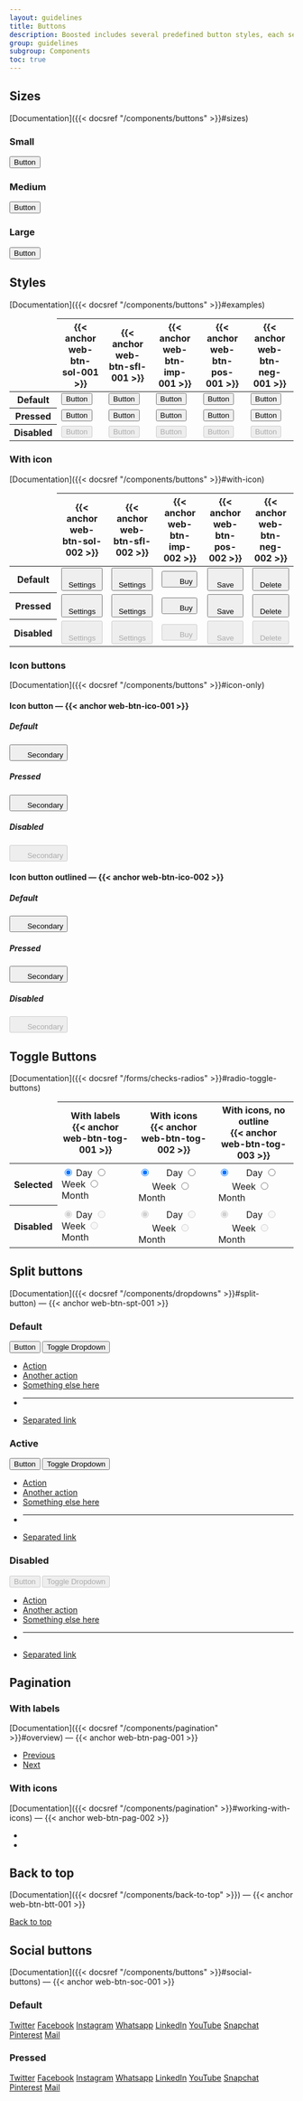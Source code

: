 ```yaml
---
layout: guidelines
title: Buttons
description: Boosted includes several predefined button styles, each serving its own semantic purpose, with a few extras thrown in for more control.
group: guidelines
subgroup: Components
toc: true
---
```



## Sizes

[Documentation]({{< docsref "/components/buttons" >}}#sizes)

<div class="row row-cols-lg-3 align-items-center">
  <div class="col">
    <h3 class="h6">Small</h3>
    <button type="button" class="btn btn-secondary btn-sm">Button</button>
  </div>
  <div class="col">
    <h3 class="h6">Medium</h3>
    <button type="button" class="btn btn-secondary">Button</button>
  </div>
  <div class="col">
    <h3 class="h6">Large</h3>
    <button type="button" class="btn btn-secondary btn-lg">Button</button>
  </div>
</div>


## Styles

[Documentation]({{< docsref "/components/buttons" >}}#examples)

<div class="table-responsive mt-4 mb-5" tabindex="0">
  <table class="table table-guidelines">
    <thead>
      <tr>
        <td></td>
        <th scope="col">{{< anchor web-btn-sol-001 >}}</th>
        <th scope="col">{{< anchor web-btn-sfl-001 >}}</th>
        <th scope="col">{{< anchor web-btn-imp-001 >}}</th>
        <th scope="col">{{< anchor web-btn-pos-001 >}}</th>
        <th scope="col">{{< anchor web-btn-neg-001 >}}</th>
      </tr>
    </thead>
    <tbody>
      <tr>
        <th scope="row">Default</th>
        <td>
          <button type="button" class="btn btn-secondary">Button</button>
        </td>
        <td>
          <button type="button" class="btn btn-info">Button</button>
        </td>
        <td>
          <button type="button" class="btn btn-primary">Button</button>
        </td>
        <td>
          <button type="button" class="btn btn-success">Button</button>
        </td>
        <td>
          <button type="button" class="btn btn-danger">Button</button>
        </td>
      </tr>
      <tr>
        <th scope="row">Pressed</th>
        <td>
          <button type="button" class="btn btn-secondary active">Button</button>
        </td>
        <td>
          <button type="button" class="btn btn-info active">Button</button>
        </td>
        <td>
          <button type="button" class="btn btn-primary active">Button</button>
        </td>
        <td>
          <button type="button" class="btn btn-success active">Button</button>
        </td>
        <td>
          <button type="button" class="btn btn-danger active">Button</button>
        </td>
      </tr>
      <tr>
        <th scope="row">Disabled</th>
        <td>
          <button type="button" class="btn btn-secondary" disabled>Button</button>
        </td>
        <td>
          <button type="button" class="btn btn-info" disabled>Button</button>
        </td>
        <td>
          <button type="button" class="btn btn-primary" disabled>Button</button>
        </td>
        <td>
          <button type="button" class="btn btn-success" disabled>Button</button>
        </td>
        <td>
          <button type="button" class="btn btn-danger" disabled>Button</button>
        </td>
      </tr>
    </tbody>
  </table>
</div>

### With icon

[Documentation]({{< docsref "/components/buttons" >}}#with-icon)

<div class="table-responsive mt-4 mb-5" tabindex="0">
  <table class="table table-guidelines">
    <thead>
      <tr>
        <td></td>
        <th scope="col">{{< anchor web-btn-sol-002 >}}</th>
        <th scope="col">{{< anchor web-btn-sfl-002 >}}</th>
        <th scope="col">{{< anchor web-btn-imp-002 >}}</th>
        <th scope="col">{{< anchor web-btn-pos-002 >}}</th>
        <th scope="col">{{< anchor web-btn-neg-002 >}}</th>
      </tr>
    </thead>
    <tbody>
      <tr>
        <th scope="row">Default</th>
        <td>
    <button type="button" class="btn btn-secondary">
      <svg width="1.25rem" height="1.25rem" fill="currentColor" aria-hidden="true" focusable="false" class="me-1 overflow-visible">
        <use xlink:href="/docs/{{< param docs_version >}}/assets/img/boosted-sprite.svg#settings"/>
      </svg>
      Settings
    </button>
  </td>
        <td>
          <button type="button" class="btn btn-info">
            <svg width="1.25rem" height="1.25rem" fill="currentColor" aria-hidden="true" focusable="false" class="me-1 overflow-visible">
              <use xlink:href="/docs/{{< param docs_version >}}/assets/img/boosted-sprite.svg#settings"/>
            </svg>
            Settings
          </button>
        </td>
        <td>
          <button type="button" class="btn btn-primary">
            <svg width="1.25rem" height="1.25rem" fill="currentColor" aria-hidden="true" focusable="false" class="me-1 overflow-visible">
              <use xlink:href="/docs/{{< param docs_version >}}/assets/img/boosted-sprite.svg#buy"/>
            </svg>
            Buy
          </button>
        </td>
        <td>
          <button type="button" class="btn btn-success">
            <svg width="1.25rem" height="1.25rem" fill="currentColor" aria-hidden="true" focusable="false" class="me-1 overflow-visible">
              <use xlink:href="/docs/{{< param docs_version >}}/assets/img/boosted-sprite.svg#tick"/>
            </svg>
            Save
          </button>
        </td>
        <td>
          <button type="button" class="btn btn-danger">
            <svg width="1.25rem" height="1.25rem" fill="currentColor" aria-hidden="true" focusable="false" class="me-1 overflow-visible">
              <use xlink:href="/docs/{{< param docs_version >}}/assets/img/boosted-sprite.svg#delete"/>
            </svg>
            Delete
          </button>
        </td>
      </tr>
      <tr>
        <th scope="row">Pressed</th>
        <td>
          <button type="button" class="btn btn-secondary active">
            <svg width="1.25rem" height="1.25rem" fill="currentColor" aria-hidden="true" focusable="false" class="me-1 overflow-visible">
              <use xlink:href="/docs/{{< param docs_version >}}/assets/img/boosted-sprite.svg#settings"/>
            </svg>
            Settings
          </button>
        </td>
        <td>
          <button type="button" class="btn btn-info active">
            <svg width="1.25rem" height="1.25rem" fill="currentColor" aria-hidden="true" focusable="false" class="me-1 overflow-visible">
              <use xlink:href="/docs/{{< param docs_version >}}/assets/img/boosted-sprite.svg#settings"/>
            </svg>
            Settings
          </button>
        </td>
        <td>
          <button type="button" class="btn btn-primary active">
            <svg width="1.25rem" height="1.25rem" fill="currentColor" aria-hidden="true" focusable="false" class="me-1 overflow-visible">
              <use xlink:href="/docs/{{< param docs_version >}}/assets/img/boosted-sprite.svg#buy"/>
            </svg>
            Buy
          </button>
        </td>
        <td>
          <button type="button" class="btn btn-success active">
            <svg width="1.25rem" height="1.25rem" fill="currentColor" aria-hidden="true" focusable="false" class="me-1 overflow-visible">
              <use xlink:href="/docs/{{< param docs_version >}}/assets/img/boosted-sprite.svg#tick"/>
            </svg>
            Save
          </button>
        </td>
        <td>
          <button type="button" class="btn btn-danger active">
            <svg width="1.25rem" height="1.25rem" fill="currentColor" aria-hidden="true" focusable="false" class="me-1 overflow-visible">
              <use xlink:href="/docs/{{< param docs_version >}}/assets/img/boosted-sprite.svg#delete"/>
            </svg>
            Delete
          </button>
        </td>
      </tr>
      <tr>
        <th scope="row">Disabled</th>
        <td>
          <button type="button" disabled class="btn btn-secondary">
            <svg width="1.25rem" height="1.25rem" fill="currentColor" aria-hidden="true" focusable="false" class="me-1 overflow-visible">
              <use xlink:href="/docs/{{< param docs_version >}}/assets/img/boosted-sprite.svg#settings"/>
            </svg>
            Settings
          </button>
        </td>
        <td>
          <button type="button" disabled class="btn btn-info">
            <svg width="1.25rem" height="1.25rem" fill="currentColor" aria-hidden="true" focusable="false" class="me-1 overflow-visible">
              <use xlink:href="/docs/{{< param docs_version >}}/assets/img/boosted-sprite.svg#settings"/>
            </svg>
            Settings
          </button>
        </td>
        <td>
          <button type="button" disabled class="btn btn-primary">
            <svg width="1.25rem" height="1.25rem" fill="currentColor" aria-hidden="true" focusable="false" class="me-1 overflow-visible">
              <use xlink:href="/docs/{{< param docs_version >}}/assets/img/boosted-sprite.svg#buy"/>
            </svg>
            Buy
          </button>
        </td>
        <td>
          <button type="button" disabled class="btn btn-success">
            <svg width="1.25rem" height="1.25rem" fill="currentColor" aria-hidden="true" focusable="false" class="me-1 overflow-visible">
              <use xlink:href="/docs/{{< param docs_version >}}/assets/img/boosted-sprite.svg#tick"/>
            </svg>
            Save
          </button>
        </td>
        <td>
          <button type="button" disabled class="btn btn-danger">
            <svg width="1.25rem" height="1.25rem" fill="currentColor" aria-hidden="true" focusable="false" class="me-1 overflow-visible">
              <use xlink:href="/docs/{{< param docs_version >}}/assets/img/boosted-sprite.svg#delete"/>
            </svg>
            Delete
          </button>
        </td>
      </tr>
    </tbody>
  </table>
</div>

### Icon buttons

[Documentation]({{< docsref "/components/buttons" >}}#icon-only)

<div class="row row-cols-2 gy-3 mt-4 mb-5">
  <div class="col">
    <h4 class="h5">Icon button —&nbsp;{{< anchor web-btn-ico-001 >}}</h4>
    <div class="row row-cols-3 gy-3">
      <div>
        <h5 class="h6">Default</h5>
        <button type="button" class="btn btn-icon btn-no-outline">
          <svg width="1.25rem" height="1.25rem" fill="currentColor" aria-hidden="true" focusable="false">
            <use xlink:href="/docs/{{< param docs_version >}}/assets/img/boosted-sprite.svg#delete"/>
          </svg>
          <span class="visually-hidden">Secondary</span>
        </button>
      </div>
      <div>
        <h5 class="h6">Pressed</h5>
        <button type="button" class="btn btn-icon btn-no-outline active">
          <svg width="1.25rem" height="1.25rem" fill="currentColor" aria-hidden="true" focusable="false">
            <use xlink:href="/docs/{{< param docs_version >}}/assets/img/boosted-sprite.svg#delete"/>
          </svg>
          <span class="visually-hidden">Secondary</span>
        </button>
      </div>
      <div>
        <h5 class="h6">Disabled</h5>
        <button type="button" class="btn btn-icon btn-no-outline" disabled>
          <svg width="1.25rem" height="1.25rem" fill="currentColor" aria-hidden="true" focusable="false">
            <use xlink:href="/docs/{{< param docs_version >}}/assets/img/boosted-sprite.svg#delete"/>
          </svg>
          <span class="visually-hidden">Secondary</span>
        </button>
      </div>
    </div>
  </div>
  <div class="col">
    <h4 class="h5">Icon button outlined —&nbsp;{{< anchor web-btn-ico-002 >}}</h4>
    <div class="row row-cols-3 gy-3">
      <div>
        <h5 class="h6">Default</h5>
        <button type="button" class="btn btn-icon btn-secondary">
          <svg width="1.25rem" height="1.25rem" fill="currentColor" aria-hidden="true" focusable="false">
            <use xlink:href="/docs/{{< param docs_version >}}/assets/img/boosted-sprite.svg#delete"/>
          </svg>
          <span class="visually-hidden">Secondary</span>
        </button>
      </div>
      <div>
        <h5 class="h6">Pressed</h5>
        <button type="button" class="btn btn-icon btn-secondary active">
          <svg width="1.25rem" height="1.25rem" fill="currentColor" aria-hidden="true" focusable="false">
            <use xlink:href="/docs/{{< param docs_version >}}/assets/img/boosted-sprite.svg#delete"/>
          </svg>
          <span class="visually-hidden">Secondary</span>
        </button>
      </div>
      <div>
        <h5 class="h6">Disabled</h5>
        <button type="button" class="btn btn-icon btn-secondary" disabled>
          <svg width="1.25rem" height="1.25rem" fill="currentColor" aria-hidden="true" focusable="false">
            <use xlink:href="/docs/{{< param docs_version >}}/assets/img/boosted-sprite.svg#delete"/>
          </svg>
          <span class="visually-hidden">Secondary</span>
        </button>
      </div>
    </div>
  </div>
</div>

## Toggle Buttons

[Documentation]({{< docsref "/forms/checks-radios" >}}#radio-toggle-buttons)

<div class="table-responsive mt-4 mb-5" tabindex="0">
  <table class="table table-guidelines">
    <thead>
      <tr>
        <td></td>
        <th scope="col">With labels<br/>{{< anchor web-btn-tog-001 >}}</th>
        <th scope="col">With icons<br/>{{< anchor web-btn-tog-002 >}}</th>
        <th scope="col">With icons, no outline<br/>{{< anchor web-btn-tog-003 >}}</th>
      </tr>
    </thead>
      <tr>
        <th scope="row">Selected</th>
        <td>
          <div class="btn-group" role="group">
            <input type="radio" class="btn-check" name="options" id="option1" autocomplete="off" checked>
            <label class="btn" for="option1">Day</label>
            <input type="radio" class="btn-check" name="options" id="option2" autocomplete="off">
            <label class="btn" for="option2">Week</label>
            <input type="radio" class="btn-check" name="options" id="option3" autocomplete="off">
            <label class="btn" for="option3">Month</label>
          </div>
        </td>
        <td>
          <div class="btn-group" role="group">
            <input type="radio" class="btn-check" name="icons" id="option7" autocomplete="off" checked>
            <label class="btn btn-icon" for="option7">
              <svg width="1.25rem" height="1.25rem" fill="currentColor" aria-hidden="true" focusable="false">
                <use xlink:href="/docs/{{< param docs_version >}}/assets/img/boosted-sprite.svg#day"/>
              </svg>
              <span class="visually-hidden">Day</span>
            </label>
            <input type="radio" class="btn-check" name="icons" id="option8" autocomplete="off">
            <label class="btn btn-icon" for="option8">
              <svg width="1.25rem" height="1.25rem" fill="currentColor" aria-hidden="true" focusable="false">
                <use xlink:href="/docs/{{< param docs_version >}}/assets/img/boosted-sprite.svg#week"/>
              </svg>
              <span class="visually-hidden">Week</span>
            </label>
            <input type="radio" class="btn-check" name="icons" id="option9" autocomplete="off">
            <label class="btn btn-icon" for="option9">
              <svg width="1.25rem" height="1.25rem" fill="currentColor" aria-hidden="true" focusable="false">
                <use xlink:href="/docs/{{< param docs_version >}}/assets/img/boosted-sprite.svg#month"/>
              </svg>
              <span class="visually-hidden">Month</span>
            </label>
          </div>
        </td>
        <td>
          <div class="btn-group" role="group">
            <input type="radio" class="btn-check" name="borderless" id="option13" autocomplete="off" checked>
            <label class="btn btn-icon btn-no-outline" for="option13">
              <svg width="1.25rem" height="1.25rem" fill="currentColor" aria-hidden="true" focusable="false">
                <use xlink:href="/docs/{{< param docs_version >}}/assets/img/boosted-sprite.svg#day"/>
              </svg>
              <span class="visually-hidden">Day</span>
            </label>
            <input type="radio" class="btn-check btn-check-no-outline" name="borderless" id="option14" autocomplete="off">
            <label class="btn btn-icon btn-no-outline" for="option14">
              <svg width="1.25rem" height="1.25rem" fill="currentColor" aria-hidden="true" focusable="false">
                <use xlink:href="/docs/{{< param docs_version >}}/assets/img/boosted-sprite.svg#week"/>
              </svg>
              <span class="visually-hidden">Week</span>
            </label>
            <input type="radio" class="btn-check btn-check-no-outline" name="borderless" id="option15" autocomplete="off">
            <label class="btn btn-icon btn-no-outline" for="option15">
              <svg width="1.25rem" height="1.25rem" fill="currentColor" aria-hidden="true" focusable="false">
                <use xlink:href="/docs/{{< param docs_version >}}/assets/img/boosted-sprite.svg#month"/>
              </svg>
              <span class="visually-hidden">Month</span>
            </label>
          </div>
        </td>
      </tr>
      <tr>
        <th scope="row">Disabled</th>
        <td>
          <div class="btn-group" role="group">
            <input type="radio" class="btn-check" name="disabled-options" id="option4" autocomplete="off" disabled checked>
            <label class="btn" for="option4">Day</label>
            <input type="radio" class="btn-check" name="disabled-options" id="option5" autocomplete="off" disabled>
            <label class="btn" for="option5">Week</label>
            <input type="radio" class="btn-check" name="disabled-options" id="option6" autocomplete="off" disabled>
            <label class="btn" for="option6">Month</label>
          </div>
        </td>
        <td>
          <div class="btn-group" role="group">
            <input type="radio" class="btn-check" name="disabled-icons" id="option10" autocomplete="off" disabled checked>
            <label class="btn btn-icon" for="option10">
              <svg width="1.25rem" height="1.25rem" fill="currentColor" aria-hidden="true" focusable="false">
                <use xlink:href="/docs/{{< param docs_version >}}/assets/img/boosted-sprite.svg#day"/>
              </svg>
              <span class="visually-hidden">Day</span>
            </label>
            <input type="radio" class="btn-check" name="disabled-icons" id="option11" autocomplete="off" disabled>
            <label class="btn btn-icon" for="option11">
              <svg width="1.25rem" height="1.25rem" fill="currentColor" aria-hidden="true" focusable="false">
                <use xlink:href="/docs/{{< param docs_version >}}/assets/img/boosted-sprite.svg#week"/>
              </svg>
              <span class="visually-hidden">Week</span>
            </label>
            <input type="radio" class="btn-check" name="disabled-icons" id="option12" autocomplete="off" disabled>
            <label class="btn btn-icon" for="option12">
              <svg width="1.25rem" height="1.25rem" fill="currentColor" aria-hidden="true" focusable="false">
                <use xlink:href="/docs/{{< param docs_version >}}/assets/img/boosted-sprite.svg#month"/>
              </svg>
              <span class="visually-hidden">Month</span>
            </label>
          </div>
        </td>
        <td>
          <div class="btn-group" role="group">
            <input type="radio" class="btn-check" name="disabled-borderless" id="option16" autocomplete="off" disabled checked>
            <label class="btn btn-icon btn-no-outline" for="option16">
              <svg width="1.25rem" height="1.25rem" fill="currentColor" aria-hidden="true" focusable="false">
                <use xlink:href="/docs/{{< param docs_version >}}/assets/img/boosted-sprite.svg#day"/>
              </svg>
              <span class="visually-hidden">Day</span>
            </label>
            <input type="radio" class="btn-check btn-check-no-outline" name="disabled-borderless" id="option17" autocomplete="off" disabled>
            <label class="btn btn-icon btn-no-outline" for="option17">
              <svg width="1.25rem" height="1.25rem" fill="currentColor" aria-hidden="true" focusable="false">
                <use xlink:href="/docs/{{< param docs_version >}}/assets/img/boosted-sprite.svg#week"/>
              </svg>
              <span class="visually-hidden">Week</span>
            </label>
            <input type="radio" class="btn-check btn-check-no-outline" name="disabled-borderless" id="option18" autocomplete="off" disabled>
            <label class="btn btn-icon btn-no-outline" for="option18">
              <svg width="1.25rem" height="1.25rem" fill="currentColor" aria-hidden="true" focusable="false">
                <use xlink:href="/docs/{{< param docs_version >}}/assets/img/boosted-sprite.svg#month"/>
              </svg>
              <span class="visually-hidden">Month</span>
            </label>
          </div>
        </td>
      </tr>
    <tbody>
    </tbody>
  </table>
</div>

## Split buttons

[Documentation]({{< docsref "/components/dropdowns" >}}#split-button)&nbsp;—&nbsp;{{< anchor web-btn-spt-001 >}}

<div class="row gy-3 mt-4 mb-5">
  <div class="col-3">
    <h3 class="h6">Default</h3>
  </div>
  <div class="col-9">
    <div class="btn-group" role="group">
      <button type="button" class="btn btn-secondary">Button</button>
      <button type="button" class="btn btn-secondary dropdown-toggle dropdown-toggle-split" data-bs-toggle="dropdown" aria-expanded="false">
        <span class="visually-hidden">Toggle Dropdown</span>
      </button>
      <ul class="dropdown-menu">
        <li><a class="dropdown-item" href="#">Action</a></li>
        <li><a class="dropdown-item" href="#">Another action</a></li>
        <li><a class="dropdown-item" href="#">Something else here</a></li>
        <li><hr class="dropdown-divider"></li>
        <li><a class="dropdown-item" href="#">Separated link</a></li>
      </ul>
    </div>
  </div>
  <div class="col-3">
    <h3 class="h6">Active</h3>
  </div>
  <div class="col-9">
    <div class="btn-group" role="group">
      <button type="button" class="btn btn-secondary active">Button</button>
      <button type="button" class="btn btn-secondary dropdown-toggle dropdown-toggle-split" data-bs-toggle="dropdown" aria-expanded="false">
        <span class="visually-hidden">Toggle Dropdown</span>
      </button>
      <ul class="dropdown-menu">
        <li><a class="dropdown-item" href="#">Action</a></li>
        <li><a class="dropdown-item" href="#">Another action</a></li>
        <li><a class="dropdown-item" href="#">Something else here</a></li>
        <li><hr class="dropdown-divider"></li>
        <li><a class="dropdown-item" href="#">Separated link</a></li>
      </ul>
    </div>
  </div>
  <div class="col-3">
    <h3 class="h6">Disabled</h3>
  </div>
  <div class="col-9">
    <div class="btn-group" role="group">
      <button type="button" class="btn btn-secondary" disabled>Button</button>
      <button type="button" class="btn btn-secondary dropdown-toggle dropdown-toggle-split" data-bs-toggle="dropdown" aria-expanded="false" disabled>
        <span class="visually-hidden">Toggle Dropdown</span>
      </button>
      <ul class="dropdown-menu">
        <li><a class="dropdown-item" href="#">Action</a></li>
        <li><a class="dropdown-item" href="#">Another action</a></li>
        <li><a class="dropdown-item" href="#">Something else here</a></li>
        <li><hr class="dropdown-divider"></li>
        <li><a class="dropdown-item" href="#">Separated link</a></li>
      </ul>
    </div>
  </div>
</div>

## Pagination

<div class="row row-cols-1 row-cols-lg-2 mb-5">
  <div class="col">

  ### With labels

  [Documentation]({{< docsref "/components/pagination" >}}#overview)&nbsp;—&nbsp;{{< anchor web-btn-pag-001 >}}

  <nav aria-label="Page navigation example">
    <ul class="pagination">
      <li class="page-item"><a class="page-link" href="#">Previous</a></li>
      <li class="page-item"><a class="page-link" href="#">Next</a></li>
    </ul>
  </nav>
  </div>
  <div class="col">

  ### With icons

  [Documentation]({{< docsref "/components/pagination" >}}#working-with-icons)&nbsp;—&nbsp;{{< anchor web-btn-pag-002 >}}

  <nav aria-label="Page navigation example with icons">
    <ul class="pagination">
      <li class="page-item"><a class="page-link" href="#" aria-label="Previous"></a></li>
      <li class="page-item"><a class="page-link" href="#" aria-label="Next"></a></li>
    </ul>
  </nav>
  </div>
</div>

## Back to top

[Documentation]({{< docsref "/components/back-to-top" >}})&nbsp;—&nbsp;{{< anchor web-btn-btt-001 >}}

<nav aria-label="Icon only back to top example" class="back-to-top position-static">
  <a href="#top" class="back-to-top-link position-static btn btn-icon btn-secondary" title="Back to top">
    <span class="visually-hidden">Back to top</span>
  </a>
</nav>


## Social buttons

[Documentation]({{< docsref "/components/buttons" >}}#social-buttons)&nbsp;—&nbsp;{{< anchor web-btn-soc-001 >}}

<div class="row gy-3 mb-5">
  <div class="col-2">
    <h3 class="h6">Default</h3>
  </div>
  <div class="col-10">
    <a href="/" class="btn btn-icon btn-social btn-twitter"><span class="visually-hidden">Twitter</span></a>
    <a href="/" class="btn btn-icon btn-social btn-facebook"><span class="visually-hidden">Facebook</span></a>
    <a href="/" class="btn btn-icon btn-social btn-instagram"><span class="visually-hidden">Instagram</span></a>
    <a href="/" class="btn btn-icon btn-social btn-whatsapp"><span class="visually-hidden">Whatsapp</span></a>
    <a href="/" class="btn btn-icon btn-social btn-linkedin"><span class="visually-hidden">LinkedIn</span></a>
    <a href="/" class="btn btn-icon btn-social btn-youtube"><span class="visually-hidden">YouTube</span></a>
    <a href="/" class="btn btn-icon btn-social btn-snapchat"><span class="visually-hidden">Snapchat</span></a>
    <a href="/" class="btn btn-icon btn-social btn-pinterest"><span class="visually-hidden">Pinterest</span></a>
    <a href="/" class="btn btn-icon btn-social btn-mail"><span class="visually-hidden">Mail</span></a>
  </div>
  <div class="col-2">
    <h3 class="h6">Pressed</h3>
  </div>
  <div class="col-10">
    <a href="/" class="btn btn-icon btn-social btn-twitter active"><span class="visually-hidden">Twitter</span></a>
    <a href="/" class="btn btn-icon btn-social btn-facebook active"><span class="visually-hidden">Facebook</span></a>
    <a href="/" class="btn btn-icon btn-social btn-instagram active"><span class="visually-hidden">Instagram</span></a>
    <a href="/" class="btn btn-icon btn-social btn-whatsapp active"><span class="visually-hidden">Whatsapp</span></a>
    <a href="/" class="btn btn-icon btn-social btn-linkedin active"><span class="visually-hidden">LinkedIn</span></a>
    <a href="/" class="btn btn-icon btn-social btn-youtube active"><span class="visually-hidden">YouTube</span></a>
    <a href="/" class="btn btn-icon btn-social btn-snapchat active"><span class="visually-hidden">Snapchat</span></a>
    <a href="/" class="btn btn-icon btn-social btn-pinterest active"><span class="visually-hidden">Pinterest</span></a>
    <a href="/" class="btn btn-icon btn-social btn-mail active"><span class="visually-hidden">Mail</span></a>
  </div>
</div>
